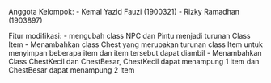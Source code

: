Anggota Kelompok: - Kemal Yazid Fauzi (1900321)
                  - Rizky Ramadhan (1903897)
                 
Fitur modifikasi: - mengubah class NPC dan Pintu menjadi turunan Class Item
                  - Menambahkan class Chest yang merupakan turunan class Item untuk menyimpan beberapa item dan item tersebut dapat diambil
                  - Menambahkan Class ChestKecil dan ChestBesar, ChestKecil dapat menampung 1 item dan ChestBesar dapat menampung 2 item
